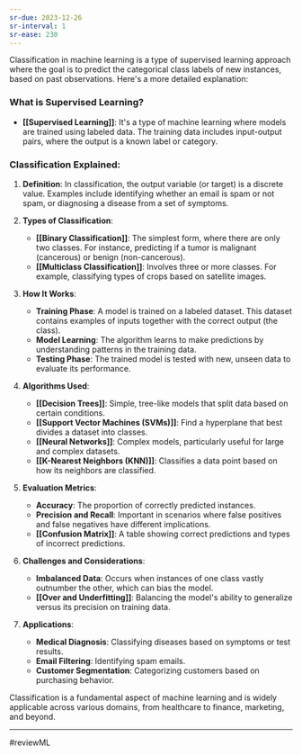 ```yaml
---
sr-due: 2023-12-26
sr-interval: 1
sr-ease: 230
---
```


Classification in machine learning is a type of supervised learning approach where the goal is to predict the categorical class labels of new instances, based on past observations. Here's a more detailed explanation:

### What is Supervised Learning?

- **[[Supervised Learning]]**: It's a type of machine learning where models are trained using labeled data. The training data includes input-output pairs, where the output is a known label or category.

### Classification Explained:

1. **Definition**: In classification, the output variable (or target) is a discrete value. Examples include identifying whether an email is spam or not spam, or diagnosing a disease from a set of symptoms.

2. **Types of Classification**:
   - **[[Binary Classification]]**: The simplest form, where there are only two classes. For instance, predicting if a tumor is malignant (cancerous) or benign (non-cancerous).
   - **[[Multiclass Classification]]**: Involves three or more classes. For example, classifying types of crops based on satellite images.

3. **How It Works**: 
   - **Training Phase**: A model is trained on a labeled dataset. This dataset contains examples of inputs together with the correct output (the class).
   - **Model Learning**: The algorithm learns to make predictions by understanding patterns in the training data.
   - **Testing Phase**: The trained model is tested with new, unseen data to evaluate its performance.

4. **Algorithms Used**: 
   - **[[Decision Trees]]**: Simple, tree-like models that split data based on certain conditions.
   - **[[Support Vector Machines (SVMs)]]**: Find a hyperplane that best divides a dataset into classes.
   - **[[Neural Networks]]**: Complex models, particularly useful for large and complex datasets.
   - **[[K-Nearest Neighbors (KNN)]]**: Classifies a data point based on how its neighbors are classified.

5. **Evaluation Metrics**:
   - **Accuracy**: The proportion of correctly predicted instances.
   - **Precision and Recall**: Important in scenarios where false positives and false negatives have different implications.
   - **[[Confusion Matrix]]**: A table showing correct predictions and types of incorrect predictions.

6. **Challenges and Considerations**:
   - **Imbalanced Data**: Occurs when instances of one class vastly outnumber the other, which can bias the model.
   - **[[Over and Underfitting]]**: Balancing the model's ability to generalize versus its precision on training data.

7. **Applications**: 
   - **Medical Diagnosis**: Classifying diseases based on symptoms or test results.
   - **Email Filtering**: Identifying spam emails.
   - **Customer Segmentation**: Categorizing customers based on purchasing behavior.

Classification is a fundamental aspect of machine learning and is widely applicable across various domains, from healthcare to finance, marketing, and beyond.


---
#reviewML